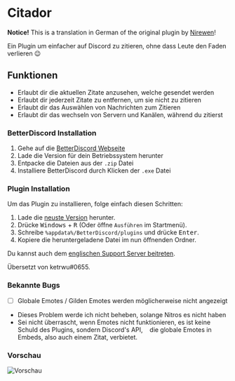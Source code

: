 # Citador

**Notice!** This is a translation in German of the original plugin by [Nirewen](https://github.com/nirewen/Citador)!

Ein Plugin um einfacher auf Discord zu zitieren, ohne dass Leute den Faden verlieren :wink:

## Funktionen
- Erlaubt dir die aktuellen Zitate anzusehen, welche gesendet werden
- Erlaubt dir jederzeit Zitate zu entfernen, um sie nicht zu zitieren
- Erlaubt dir das Auswählen von Nachrichten zum Zitieren
- Erlaubt dir das wechseln von Servern und Kanälen, während du zitierst

### BetterDiscord Installation

1. Gehe auf die [BetterDiscord Webseite](https://github.com/rauenzi/BetterDiscordApp/releases/tag/0.2.82)
2. Lade die Version für dein Betriebssystem herunter
3. Entpacke die Dateien aus der `.zip` Datei
4. Installiere BetterDiscord durch Klicken der `.exe` Datei

### Plugin Installation

Um das Plugin zu installieren, folge einfach diesen Schritten:

1. Lade die [neuste Version](https://raw.githubusercontent.com/KennethWussmann/Citador/de/Citador_DE.plugin.js) herunter.
2. Drücke <kbd>Windows</kbd> + <kbd>R</kbd> (Oder öffne `Ausführen` im Startmenü).
3. Schreibe `%appdata%/BetterDiscord/plugins` und drücke <kbd>Enter</kbd>.
4. Kopiere die heruntergeladene Datei im nun öffnenden Ordner.

Du kannst auch dem [englischen Support Server beitreten](https://discord.gg/tQrdqKG).

Übersetzt von ketrwu#0655.

### Bekannte Bugs
- [ ] Globale Emotes / Gilden Emotes werden möglicherweise nicht angezeigt
- Dieses Problem werde ich nicht beheben, solange Nitros es nicht haben
- Sei nicht überrascht, wenn Emotes nicht funktionieren, es ist keine Schuld des Plugins, sondern Discord's API,
   die globale Emotes in Embeds, also auch einem Zitat, verbietet.

### Vorschau
![Vorschau](https://i.imgur.com/vWsvdES.gif)
